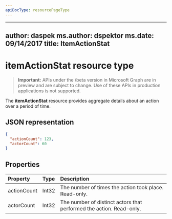 ```yaml
---
apiDocType: resourcePageType
---
```

---
author: daspek
ms.author: dspektor
ms.date: 09/14/2017
title: ItemActionStat
---
# itemActionStat resource type

> **Important:** APIs under the /beta version in Microsoft Graph are in preview and are subject to change. Use of these APIs in production applications is not supported.

The **itemActionStat** resource provides aggregate details about an action over a period of time.

## JSON representation

<!-- {
  "blockType": "resource",
  "optionalProperties": [ ],
  "@type": "microsoft.graph.itemActionStat",
}-->

```json
{
  "actionCount": 123,
  "actorCount": 60
}
```

## Properties

| Property    | Type  | Description
|:------------|:------|:-------------------------------------------------------
| actionCount | Int32 | The number of times the action took place. Read-only.
| actorCount  | Int32 | The number of distinct actors that performed the action. Read-only.

<!-- {
  "type": "#page.annotation",
  "description": "The ItemActionStat object provides aggregate details about an action over a period of time.",
  "keywords": "activities,activity,action,analytics",
  "section": "documentation",
  "tocPath": "Resources/ItemActionStat"
} -->

